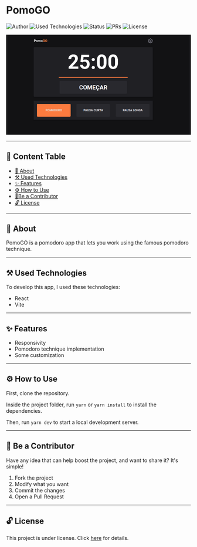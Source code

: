 # PomoGO

![Author](https://img.shields.io/badge/author-Wendell%20Kenneddy-brightgreen)
![Used Technologies](https://img.shields.io/badge/techs-React%20and%20ViteJS-brightgreen)
![Status](https://img.shields.io/badge/status-Concluded-brightgreen)
![PRs](https://img.shields.io/badge/PRs-Welcome-brightgreen)
![License](https://img.shields.io/badge/license-MIT-brightgreen)

![Final Result](./.github/preview.png)

---

## 🔖 Content Table

- [📕 About](#📕-about)
- [⚒️ Used Technologies](#⚒️-used-technologies)
- [✨ Features](#✨-features)
- [⚙️ How to Use](#⚙️-how-to-use)
- [🤝Be a Contributor](#🤝-be-a-contributor)
- [🔓 License](#🔓-license)

---

## 📕 About

PomoGO is a pomodoro app that lets you work using the famous pomodoro
technique.

---

## ⚒️ Used Technologies

To develop this app, I used these technologies:

- React
- Vite

---

## ✨ Features

- Responsivity
- Pomodoro technique implementation
- Some customization

---

## ⚙️ How to Use

First, clone the repository.

Inside the project folder, run `yarn` or `yarn install` to install the dependencies.

Then, run `yarn dev` to start a local development server.

---

## 🤝 Be a Contributor

Have any idea that can help boost the project, and want to share it? It's simple!

1. Fork the project
2. Modify what you want
3. Commit the changes
4. Open a Pull Request

---

## 🔓 License

This project is under license. Click [here](./LICENSE.md) for details.
